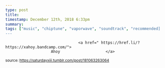 ```yaml
---
type: post
title: 
timestamp: December 12th, 2018 6:33pm
summary: 
tags: ["music", "chiptune", "vaporwave", "soundtrack", "recommended]
---
```


                
                
                
                
                
                                    <a href=" https://href.li/?https://xahoy.bandcamp.com/">
                        Ahoy                    </a>
                
                
                
                                
<small>source: https://saturdayxiii.tumblr.com/post/181063263064</small>